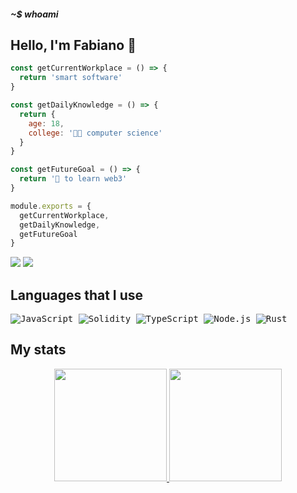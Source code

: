 ##### ~$ whoami

## Hello, I'm Fabiano 🙂

```javascript
const getCurrentWorkplace = () => {
  return 'smart software'
}

const getDailyKnowledge = () => {
  return { 
    age: 18,
    college: '👨‍💻 computer science'
  }
}

const getFutureGoal = () => {
  return '🚀 to learn web3'
}

module.exports = {
  getCurrentWorkplace,
  getDailyKnowledge,
  getFutureGoal
}
```
<div >
  <a href="https://mail.google.com/mail/u/0/#search/fabianorocha102003%40gmail.com" target="_blank"><img src ="https://img.shields.io/badge/Gmail-D14836?style=for-the-badge&logo=gmail&logoColor=white" target="_blank"></a>
  <a href="https://www.linkedin.com/in/fabiano-rocha-84a581200/" target="_blank"><img src ="https://img.shields.io/badge/LinkedIn-0077B5?style=for-the-badge&logo=linkedin&logoColor=white" target="_blank"></a>
</div>

<div style="display: inline_block">
  
  ## Languages that I use
  <kbd> ![JavaScript](https://img.shields.io/badge/javascript-f7df1e?style=for-the-badge&logo=javascript&logoColor=black) </kbd>
  <kbd> ![Solidity](https://img.shields.io/badge/solidity-C0C0C0?style=for-the-badge&logo=solidity&logoColor=black) </kbd>
  <kbd> ![TypeScript](https://img.shields.io/badge/typescript-%23007ACC.svg?style=for-the-badge&logo=typescript&logoColor=white) </kbd>
  <kbd> ![Node.js](https://img.shields.io/badge/Node.js-43853D?style=for-the-badge&logo=node.js&logoColor=white) </kbd>
  <kbd> ![Rust](https://img.shields.io/badge/rust-%23000000.svg?style=for-the-badge&logo=rust&logoColor=white) </kbd>

  ## My stats
  <div align="center">
    <a href="https://github.com/yDanonin">
    <img height="180em" src="https://github-readme-stats.vercel.app/api?username=yDanonin&show_icons=true&theme=tokyonight&include_all_commits=true&count_private=true"/>
    <img height="180em" src="https://github-readme-stats.vercel.app/api/top-langs/?username=yDanonin&layout=compact&langs_count=16&theme=tokyonight"/>
  </div>
</div>
  
<br>


